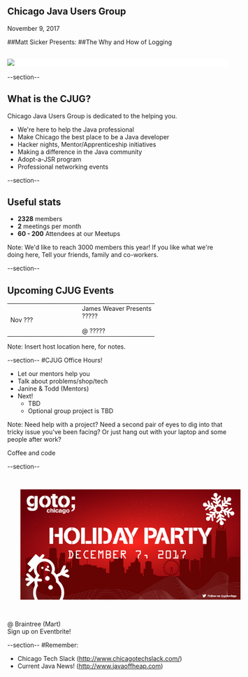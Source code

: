 ## Chicago Java Users Group

November 9, 2017

##Matt Sicker Presents:
##The Why and How of Logging


<div style="background-color: white; margin-top: 30px;">
	<img src="images/cjug.gif" style="border: none; box-shadow: none;"/>
</div>

--section--
## What is the CJUG?
Chicago Java Users Group is dedicated to the helping you.

* We're here to help the Java professional
* Make Chicago the best place to be a Java developer
* Hacker nights, Mentor/Apprenticeship initiatives
* Making a difference in the Java community
* Adopt-a-JSR program
* Professional networking events

--section--

## Useful stats

* **2328** members
* **2** meetings per month
* **60 - 200** Attendees at our Meetups

Note:
We'd like to reach 3000 members this year! If you like what we're doing here,
Tell your friends, family and co-workers.


--section--

## Upcoming CJUG Events
<table class="upcoming-events"  width=800>
<tr>
  <td width=150>Nov ???</td>
  <td>
    James Weaver Presents<br/>
    ?????<br/>
    <br/>
    @ ?????
  </td>
</tr>
</table>

Note:
Insert host location here, for notes.

--section--
#CJUG Office Hours!
* Let our mentors help you
* Talk about problems/shop/tech
* Janine &amp; Todd (Mentors)
* Next!
  * TBD
  * Optional group project is TBD

Note:
Need help with a project? Need a second pair of eyes to dig into that
tricky issue you've been facing? Or just hang out with your laptop
and some people after work?

Coffee and code

--section--

<img src="images/2017-goto-holiday.png" style="border:none; box-shadow:none; margin: 30px; background:white"/>

@ Braintree (Mart)<br/>
Sign up on Eventbrite!


--section--
#Remember:
 * Chicago Tech Slack (http://www.chicagotechslack.com/)
 * Current Java News! (http://www.javaoffheap.com)
